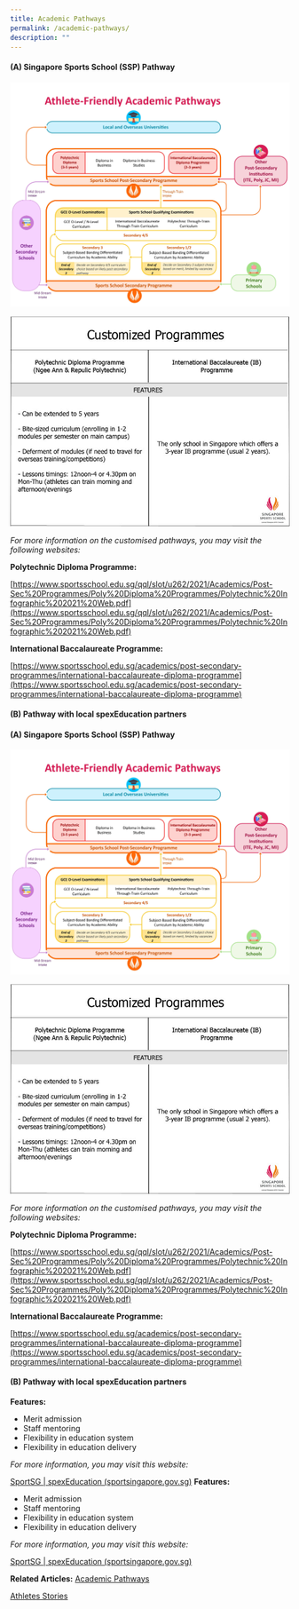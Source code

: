 ```yaml
---
title: Academic Pathways
permalink: /academic-pathways/
description: ""
---
```

#### **(A) Singapore Sports School (SSP) Pathway**

![Athlete-Friendly_Academic_Pathway](/images/What%20We%20Do/Singapore%20Sports%20Institute/Athlete%20Life/SpexEducation/Academic%20Pathways/Athlete-Friendly_Academic_Pathway.jpeg)

![SSP_pathway](/images/What%20We%20Do/Singapore%20Sports%20Institute/Athlete%20Life/SpexEducation/Academic%20Pathways/SSP_pathway.jpeg)

*For more information on the customised pathways, you may visit the following websites:*

**Polytechnic Diploma Programme:**

[https://www.sportsschool.edu.sg/qql/slot/u262/2021/Academics/Post-Sec%20Programmes/Poly%20Diploma%20Programmes/Polytechnic%20Infographic%202021%20Web.pdf](https://www.sportsschool.edu.sg/qql/slot/u262/2021/Academics/Post-Sec%20Programmes/Poly%20Diploma%20Programmes/Polytechnic%20Infographic%202021%20Web.pdf)

**International Baccalaureate Programme:**

[https://www.sportsschool.edu.sg/academics/post-secondary-programmes/international-baccalaureate-diploma-programme](https://www.sportsschool.edu.sg/academics/post-secondary-programmes/international-baccalaureate-diploma-programme)

#### **(B) Pathway with local spexEducation partners**
#### **(A) Singapore Sports School (SSP) Pathway**

![Athlete-Friendly_Academic_Pathway](/images/What%20We%20Do/Singapore%20Sports%20Institute/Athlete%20Life/SpexEducation/Academic%20Pathways/Athlete-Friendly_Academic_Pathway.jpeg)

![SSP_pathway](/images/What%20We%20Do/Singapore%20Sports%20Institute/Athlete%20Life/SpexEducation/Academic%20Pathways/SSP_pathway.jpeg)

*For more information on the customised pathways, you may visit the following websites:*

**Polytechnic Diploma Programme:**

[https://www.sportsschool.edu.sg/qql/slot/u262/2021/Academics/Post-Sec%20Programmes/Poly%20Diploma%20Programmes/Polytechnic%20Infographic%202021%20Web.pdf](https://www.sportsschool.edu.sg/qql/slot/u262/2021/Academics/Post-Sec%20Programmes/Poly%20Diploma%20Programmes/Polytechnic%20Infographic%202021%20Web.pdf)

**International Baccalaureate Programme:**

[https://www.sportsschool.edu.sg/academics/post-secondary-programmes/international-baccalaureate-diploma-programme](https://www.sportsschool.edu.sg/academics/post-secondary-programmes/international-baccalaureate-diploma-programme)

#### **(B) Pathway with local spexEducation partners**

**Features:**

* Merit admission
* Staff mentoring
* Flexibility in education system
* Flexibility in education delivery

*For more information, you may visit this website:*

[SportSG | spexEducation (sportsingapore.gov.sg)](/singapore-sports-institute/athlete-life/spexeducation/)
**Features:**

* Merit admission
* Staff mentoring
* Flexibility in education system
* Flexibility in education delivery

*For more information, you may visit this website:*

[SportSG | spexEducation (sportsingapore.gov.sg)](/singapore-sports-institute/athlete-life/spexeducation/)

**Related Articles:**
[Academic Pathways](/academic-pathways)

[Athletes Stories](/athletes-stories)